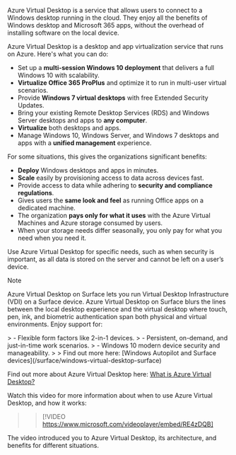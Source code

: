 Azure Virtual Desktop is a service that allows users to connect to a Windows desktop running in the cloud. They enjoy all the benefits of Windows desktop and Microsoft 365 apps, without the overhead of installing software on the local device.

Azure Virtual Desktop is a desktop and app virtualization service that runs on Azure. Here's what you can do:

 -  Set up a **multi-session Windows 10 deployment** that delivers a full Windows 10 with scalability.
 -  **Virtualize Office 365 ProPlus** and optimize it to run in multi-user virtual scenarios.
 -  Provide **Windows 7 virtual desktops** with free Extended Security Updates.
 -  Bring your existing Remote Desktop Services (RDS) and Windows Server desktops and apps to **any computer**.
 -  **Virtualize** both desktops and apps.
 -  Manage Windows 10, Windows Server, and Windows 7 desktops and apps with a **unified management** experience.

For some situations, this gives the organizations significant benefits:

 -  **Deploy** Windows desktops and apps in minutes.
 -  **Scale** easily by provisioning access to data across devices fast.
 -  Provide access to data while adhering to **security and compliance regulations**.
 -  Gives users the **same look and feel** as running Office apps on a dedicated machine.
 -  The organization **pays only for what it uses** with the Azure Virtual Machines and Azure storage consumed by users.
 -  When your storage needs differ seasonally, you only pay for what you need when you need it.

Use Azure Virtual Desktop for specific needs, such as when security is important, as all data is stored on the server and cannot be left on a user’s device.

> [!NOTE]
> Azure Virtual Desktop on Surface lets you run Virtual Desktop Infrastructure (VDI) on a Surface device. Azure Virtual Desktop on Surface blurs the lines between the local desktop experience and the virtual desktop where touch, pen, ink, and biometric authentication span both physical and virtual environments. Enjoy support for:

&gt; - Flexible form factors like 2-in-1 devices. &gt; - Persistent, on-demand, and just-in-time work scenarios. &gt; - Windows 10 modern device security and manageability. &gt; &gt; Find out more here: \[Windows Autopilot and Surface devices\](/surface/windows-virtual-desktop-surface)

Find out more about Azure Virtual Desktop here: [What is Azure Virtual Desktop?](/azure/virtual-desktop/overview)

Watch this video for more information about when to use Azure Virtual Desktop, and how it works:

> > [!VIDEO https://www.microsoft.com/videoplayer/embed/RE4zDQB]

The video introduced you to Azure Virtual Desktop, its architecture, and benefits for different situations.
